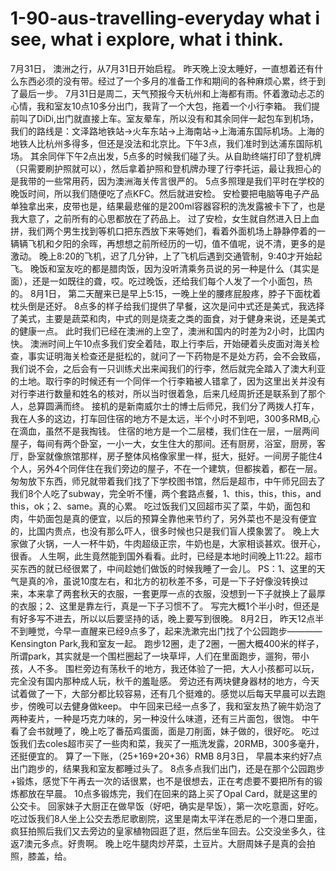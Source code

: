 # 1-90-aus-travelling-everyday what i see, what i explore, what i think.
7月31日，
澳洲之行，从7月31日开始启程。
昨天晚上没太睡好，一直想着还有什么东西必须的没有带。经过了一个多月的准备工作和期间的各种麻烦心累，终于到了最后一步。
7月31日是周二，天气预报今天杭州和上海都有雨。怀着激动忐忑的心情，我和室友10点10多分出门，我背了一个大包，拖着一个小行李箱。
我们提前叫了DiDi,出门就直接上车。室友晕车，所以没有和其余同伴一起包车到机场，我们的路线是：文泽路地铁站->火车东站->上海南站->上海浦东国际机场。上海的地铁人比杭州多得多，但还是没法和北京比。下午3点，我们准时到达浦东国际机场。
其余同伴下午2点出发，5点多的时候我们碰了头。从自助终端打印了登机牌（只需要刷护照就可以），然后拿着护照和登机牌办理了行李托运，最让我担心的是我带的一些常用药，因为澳洲海关传言很严的。
5点多照理是我们平时在学校的晚饭时间，所以我们随便吃了点KFC。然后就进安检。
安检要把电脑等电子产品单独拿出来，皮带也是，结果最悲催的是200ml容器容积的洗发露被卡下了，也是我大意了，之前所有的心思都放在了药品上。
过了安检，女生就自然进入日上血拼，我们两个男生找到等机口把东西放下来等她们，看着外面机场上静静停着的一辆辆飞机和夕阳的余晖，再想想之前所经历的一切，值不值呢，说不清，更多的是激动。
晚上8:20的飞机，迟了几分钟，上了飞机后遇到交通管制，9:40才开始起飞。
晚饭和室友吃的都是腊肉饭，因为没听清乘务员说的另一种是什么（其实是面），还是一如既往的聋，哎。吃过晚饭，还给我们每个人发了一个小面包，热的。
8月1日，
第二天醒来已是早上5:15，一晚上坐的腰疼屁股疼，脖子下面枕着枕头倒是还好。
8点多的样子给我们提供了早餐，这次是问中式还是美式，我选择了美式，主要是蔬菜和肉，中式的则是烧麦之类的面食，对于健身来说，还是美式的健康一点。
此时我们已经在澳洲的上空了，澳洲和国内的时差为2小时，比国内快。
澳洲时间上午10点多我们安全着陆，取上行李后，开始硬着头皮面对海关检查，事实证明海关检查还是挺松的，就问了一下药物是不是处方药，会不会致癌，我们说不会，之后会有一只训练犬出来闻我们的行李，然后就完全踏入了澳大利亚的土地。取行李的时候还有一个同伴一个行李箱被人错拿了，因为这里出关并没有对行李进行数量和姓名的核对，所以当时很着急，后来几经周折还是联系到了那个人，总算圆满而终。
接机的是新南威尔士的博士后师兄，我们分了两拨人打车，我在人多的这边，打车回住宿的地方不是太远，半个小时不到吧，300多RMB,心在滴血，虽然不是我掏钱。
住宿的地方是一个二层楼，我们住在一层，一层两间屋子，每间有两个卧室，一小一大，女生住大的那间。还有厨房，浴室，厨房，客厅，卧室就像旅馆那样，房子整体风格像家里一样，挺大，挺好。一间房子能住4个人，另外4个同伴住在我们旁边的屋子，不在一个建筑，但都挨着，都在一层。
匆匆放下东西，师兄就带着我们找了下学校图书馆，然后是超市，中午师兄回去了我们8个人吃了subway，完全听不懂，两个套路点餐，1、this，this，this，and this，ok；2、same。真的心累。
吃过饭我们又回超市买了菜，牛奶，面包和肉，牛奶面包是真的便宜，以后的预算全靠他来节约了，另外菜也不是没有便宜的，比国内贵点，也没有那么吓人，很多时候也只是我们盲人摸象罢了。
晚上大家做了火锅，一人一杯牛奶，牛肉超级正宗，牛奶也是，大家相谈甚欢。很开心，很香。
人生啊，此生竟然能到国外看看。此时，已经是本地时间晚上11:22。超市买东西的就已经很累了，中间趁她们做饭的时候我睡了一会儿。
PS：1、这里的天气是真的冷，虽说10度左右，和北方的初秋差不多，可是一下子好像没转换过来，本来拿了两套秋天的衣服，一套更厚一点的衣服，没想到一下子就换上了最厚的衣服；2、这里是靠左行，真是一下子习惯不了。
写完大概1个半小时，但还是有好多写不进去，所以以后要坚持的话，晚上要写到很晚。
8月2日，
昨天12点半不到睡觉，今早一直醒来已经9点多了，起来洗漱完出门找了个公园跑步————Kensington Park,我和室友一起。
跑步12圈，走了2圈，一圈大概400米的样子，所谓park，其实就是一个围栏圈起了一块草坪，人们在里面跑步，遛狗，带小孩，人不多。
围栏旁边有荡秋千的地方，我还体验了一把，大人小孩都可以玩，完全没有国内那种成人玩，秋千的羞耻感。
旁边还有两块健身器材的地方，今天试着做了一下，大部分都比较容易，还有几个挺难的。感觉以后每天早晨可以去跑步，傍晚可以去健身做keep。
中午回来已经一点多了，我和室友热了碗牛奶泡了两种麦片，一种是巧克力味的，另一种没什么味道，还有三片面包，很饱。
中午看了会书就睡了，晚上吃了番茄鸡蛋面，面是刀削面，妹子做的，很好吃。
吃过饭我们去coles超市买了一些肉和菜，我买了一瓶洗发露，20RMB，300多毫升，还挺便宜的。
算了一下账，（25+169+20+36）RMB
8月3日，
早晨本来约好7点出门跑步的，结果我和室友都睡过头了。
8点多点我们出门，还是在那个公园跑步+锻炼，感觉下午再去一次的话很累，也不是很想去，正在考虑要不要把所有的锻炼都放在早晨。
10点多锻炼完，我们在回来的路上买了Opal Card，就是这里的公交卡。
回家妹子大厨正在做早饭（好吧，确实是早饭），第一次吃意面，好吃。
吃过饭我们8人坐上公交去悉尼歌剧院，这里是南太平洋在悉尼的一个港口里面，疯狂拍照后我们又去旁边的皇家植物园逛了逛，然后坐车回去。公交没坐多久，往返7澳元多点。好贵啊。
晚上吃牛腿肉炒芹菜，土豆片。大厨周妹子是真的会拍照，膝盖，给。
